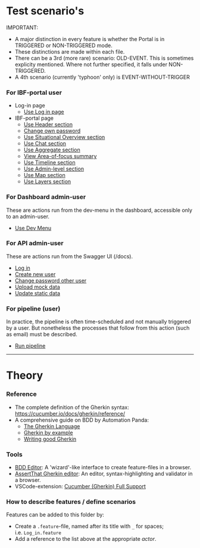 # Test scenario's

IMPORTANT:

- A major distinction in every feature is whether the Portal is in TRIGGERED or NON-TRIGGERED mode.
- These distinctions are made within each file.
- There can be a 3rd (more rare) scenario: OLD-EVENT. This is sometimes explicity mentioned. Where not further specified, it falls under NON-TRIGGERED.
- A 4th scenario (currently 'typhoon' only) is EVENT-WITHOUT-TRIGGER

### For IBF-portal user

- Log-in page
  - [Use Log in page](IBF-portal-user/Use_login_page.feature)
- IBF-portal page
  - [Use Header section](IBF-portal-user/dashboard-page/Use_header_section.feature)
  - [Change own password](IBF-portal-user/dashboard-page/Change_password.feature)
  - [Use Situational Overview section](IBF-portal-user/dashboard-page/Use_situational_overview_section.feature)
  - [Use Chat section](IBF-portal-user/dashboard-page/Use_chat_section.feature)
  - [Use Aggregate section](IBF-portal-user/dashboard-page/Use_aggregate_section.feature)
  - [View Area-of-focus summary](IBF-portal-user/dashboard-page/View_area_of_focus_section.feature)
  - [Use Timeline section](IBF-portal-user/dashboard-page/Use_timeline_section.feature)
  - [Use Admin-level section](IBF-portal-user/dashboard-page/Use_admin_level_section.feature)
  - [Use Map section](IBF-portal-user/dashboard-page/Use_map_section.feature)
  - [Use Layers section](IBF-portal-user/dashboard-page/Use_layers_section.feature)

### For Dashboard admin-user

These are actions run from the dev-menu in the dashboard, accessible only to an admin-user.

- [Use Dev Menu](IBF-portal-admin-user/Use_dev_menu.feature)

### For API admin-user

These are actions run from the Swagger UI (<ibf-url>/docs).

- [Log in](API-admin-user/Log_in.feature)
- [Create new user](API-admin-user/Create_new_user.feature)
- [Change password other user](API-admin-user/Change_password.feature)
- [Upload mock data](API-admin-user/Upload_mock_data.feature)
- [Update static data](API-admin-user/Update_static_data.feature)

### For pipeline (user)

In practice, the pipeline is often time-scheduled and not manually triggered by a user. But nonetheless the processes that follow from this action (such as email) must be described.

- [Run pipeline](pipeline-user/Run_pipeline.feature)

---

# Theory

### Reference

- The complete definition of the Gherkin syntax: <https://cucumber.io/docs/gherkin/reference/>
- A comprehensive guide on BDD by Automation Panda:
  - [The Gherkin Language](https://automationpanda.com/2017/01/26/bdd-101-the-gherkin-language/)
  - [Gherkin by example](https://automationpanda.com/2017/01/27/bdd-101-gherkin-by-example/)
  - [Writing good Gherkin](https://automationpanda.com/2017/01/30/bdd-101-writing-good-gherkin/)

### Tools

- [BDD Editor](http://www.bddeditor.com/editor): A 'wizard'-like interface to create feature-files in a browser.
- [AssertThat Gherkin editor](https://www.assertthat.com/gherkin_editor): An editor, syntax-highlighting and validator in a browser.
- VSCode-extension: [Cucumber (Gherkin) Full Support](https://marketplace.visualstudio.com/items?itemName=alexkrechik.cucumberautocomplete)

### How to describe features / define scenarios

Features can be added to this folder by:

- Create a `.feature`-file, named after its title with `_` for spaces;  
  i.e. `Log_in.feature`
- Add a reference to the list above at the appropriate _actor_.
